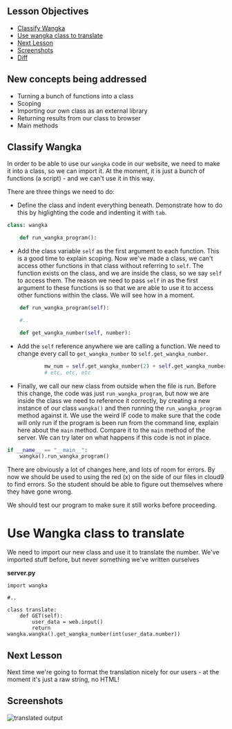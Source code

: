 ## Lesson Objectives

* [Classify Wangka](#classify-wangka)
* [Use wangka class to translate](#use-wangka-class-to-translate)
* [Next Lesson](#next-lesson)
* [Screenshots](#screenshots)
* [Diff](https://github.com/lathonez/wangka/compare/lesson-ten...lesson-eleven)

## New concepts being addressed

* Turning a bunch of functions into a class
* Scoping
* Importing our own class as an external library
* Returning results from our class to browser
* Main methods

## Classify Wangka

In order to be able to use our `wangka` code in our website, we need to make it into a class, so we can import it. At the moment, it is just a bunch of functions (a script) - and we can't use it in this way.

There are three things we need to do:

* Define the class and indent everything beneath. Demonstrate how to do this by higlighting the code and indenting it with `tab`.

```python
class: wangka

    def run_wangka_program():

```

* Add the class variable `self` as the first argument to each function. This is a good time to explain scoping. Now we've made a class, we can't access other functions in that class without referring to `self`. The function exists on the class, and we are inside the class, so we say `self` to access them. The reason we need to pass `self` in as the first argument to these functions is so that we are able to use it to access other functions within the class. We will see how in a moment.

```python
    def run_wangka_program(self):

    #..

    def get_wangka_number(self, number):
```

* Add the `self` reference anywhere we are calling a function. We need to change every call to `get_wangka_number` to `self.get_wangka_number`.

```python
            mw_num = self.get_wangka_number(2) + self.get_wangka_number(2)
            # etc, etc, etc
```

* Finally, we call our new class from outside when the file is run. Before this change, the code was just `run_wangka_program`, but now we are inside the class we need to reference it correctly, by creating a new instance of our class `wangka()` and then running the `run_wangka_program` method against it. We use the weird IF code to make sure that the code will only run if the program is been run from the command line, explain here about the `main` method. Compare it to the `main` method of the server. We can try later on what happens if this code is not in place.

```python
if __name__ == "__main__":
    wangka().run_wangka_program()
```

There are obviously a lot of changes here, and lots of room for errors. By now we should be used to using the red (x) on the side of our files in cloud9 to find errors. So the student should be able to figure out themselves where they have gone wrong.

We should test our program to make sure it still works before proceeding.

# Use Wangka class to translate

We need to import our new class and use it to translate the number. We've imported stuff before, but never something we've written ourselves

**server.py**

```
import wangka

#..

class translate:
    def GET(self):
        user_data = web.input()
        return wangka.wangka().get_wangka_number(int(user_data.number))
```

## Next Lesson

Next time we're going to format the translation nicely for our users - at the moment it's just a raw string, no HTML!

## Screenshots

![translated output](https://github.com/lathonez/wangka/blob/master/lessons/screens/10-after.PNG "translated output")
